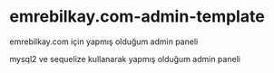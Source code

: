 # emrebilkay.com-admin-template
emrebilkay.com için yapmış olduğum admin paneli


mysql2 ve sequelize kullanarak yapmış olduğum admin paneli
